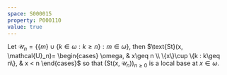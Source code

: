 ```yaml
---
space: S000015
property: P000110
value: true
---
```


Let $\mathcal{U}_n = \{\{m\}\cup\{k\in \omega : k\geq n\}:m\in \omega\}$, then $\text{St}(x, \mathcal{U}_n)= \begin{cases} \omega, & x\geq n \\ \{x\}\cup \{k : k\geq n\}, & x < n \end{cases}$ so that $(\text{St}(x, \mathcal{U}_n))_{n\geq 0}$ is a local base at $x\in \omega$.

